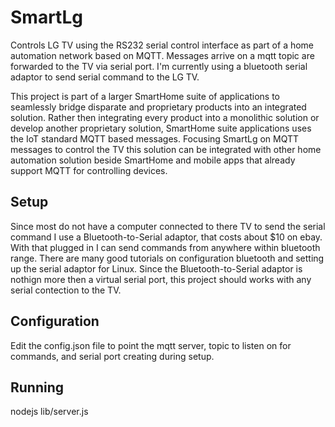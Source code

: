 # SmartLg
Controls LG TV using the RS232 serial control interface as part of a home automation network based on MQTT.  Messages arrive on a mqtt topic are forwarded to the TV via serial port.  I'm currently using a bluetooth serial adaptor to send serial command to the LG TV.

This project is part of a larger SmartHome suite of applications to seamlessly bridge disparate and proprietary products into an integrated solution.  Rather then integrating every product into a monolithic solution or develop another proprietary solution, SmartHome suite applications uses the IoT standard MQTT based messages.  Focusing SmartLg on MQTT messages to control the TV this solution can be integrated with other home automation solution beside SmartHome and mobile apps that already support MQTT for controlling devices.

## Setup
Since most do not have a computer connected to there TV to send the serial command I use a Bluetooth-to-Serial adaptor, that costs about $10 on ebay.  With that plugged in I can send commands from anywhere within bluetooth range.  There are many good tutorials on configuration bluetooth and setting up the serial adaptor for Linux.  Since the Bluetooth-to-Serial adaptor is nothign more then a virtual serial port, this project should works with any serial contection to the TV.

## Configuration
Edit the config.json file to point the mqtt server, topic to listen on for commands, and serial port creating during setup.

## Running ##
nodejs lib/server.js
